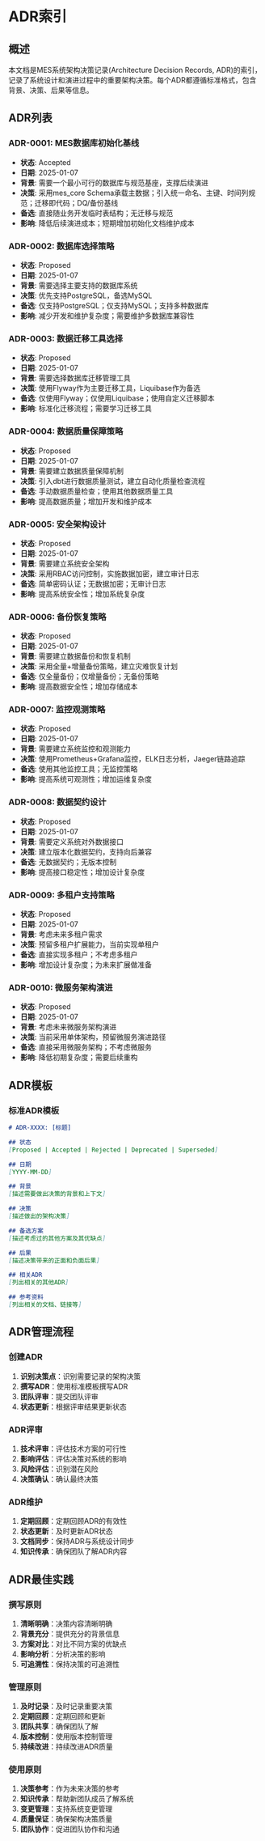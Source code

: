 # ADR索引

## 概述

本文档是MES系统架构决策记录(Architecture Decision Records, ADR)的索引，记录了系统设计和演进过程中的重要架构决策。每个ADR都遵循标准格式，包含背景、决策、后果等信息。

## ADR列表

### ADR-0001: MES数据库初始化基线
- **状态**: Accepted
- **日期**: 2025-01-07
- **背景**: 需要一个最小可行的数据库与规范基座，支撑后续演进
- **决策**: 采用mes_core Schema承载主数据；引入统一命名、主键、时间列规范；迁移即代码；DQ/备份基线
- **备选**: 直接随业务开发临时表结构；无迁移与规范
- **影响**: 降低后续演进成本；短期增加初始化文档维护成本

### ADR-0002: 数据库选择策略
- **状态**: Proposed
- **日期**: 2025-01-07
- **背景**: 需要选择主要支持的数据库系统
- **决策**: 优先支持PostgreSQL，备选MySQL
- **备选**: 仅支持PostgreSQL；仅支持MySQL；支持多种数据库
- **影响**: 减少开发和维护复杂度；需要维护多数据库兼容性

### ADR-0003: 数据迁移工具选择
- **状态**: Proposed
- **日期**: 2025-01-07
- **背景**: 需要选择数据库迁移管理工具
- **决策**: 使用Flyway作为主要迁移工具，Liquibase作为备选
- **备选**: 仅使用Flyway；仅使用Liquibase；使用自定义迁移脚本
- **影响**: 标准化迁移流程；需要学习迁移工具

### ADR-0004: 数据质量保障策略
- **状态**: Proposed
- **日期**: 2025-01-07
- **背景**: 需要建立数据质量保障机制
- **决策**: 引入dbt进行数据质量测试，建立自动化质量检查流程
- **备选**: 手动数据质量检查；使用其他数据质量工具
- **影响**: 提高数据质量；增加开发和维护成本

### ADR-0005: 安全架构设计
- **状态**: Proposed
- **日期**: 2025-01-07
- **背景**: 需要建立系统安全架构
- **决策**: 采用RBAC访问控制，实施数据加密，建立审计日志
- **备选**: 简单密码认证；无数据加密；无审计日志
- **影响**: 提高系统安全性；增加系统复杂度

### ADR-0006: 备份恢复策略
- **状态**: Proposed
- **日期**: 2025-01-07
- **背景**: 需要建立数据备份和恢复机制
- **决策**: 采用全量+增量备份策略，建立灾难恢复计划
- **备选**: 仅全量备份；仅增量备份；无备份策略
- **影响**: 提高数据安全性；增加存储成本

### ADR-0007: 监控观测策略
- **状态**: Proposed
- **日期**: 2025-01-07
- **背景**: 需要建立系统监控和观测能力
- **决策**: 使用Prometheus+Grafana监控，ELK日志分析，Jaeger链路追踪
- **备选**: 使用其他监控工具；无监控策略
- **影响**: 提高系统可观测性；增加运维复杂度

### ADR-0008: 数据契约设计
- **状态**: Proposed
- **日期**: 2025-01-07
- **背景**: 需要定义系统对外数据接口
- **决策**: 建立版本化数据契约，支持向后兼容
- **备选**: 无数据契约；无版本控制
- **影响**: 提高接口稳定性；增加设计复杂度

### ADR-0009: 多租户支持策略
- **状态**: Proposed
- **日期**: 2025-01-07
- **背景**: 考虑未来多租户需求
- **决策**: 预留多租户扩展能力，当前实现单租户
- **备选**: 直接实现多租户；不考虑多租户
- **影响**: 增加设计复杂度；为未来扩展做准备

### ADR-0010: 微服务架构演进
- **状态**: Proposed
- **日期**: 2025-01-07
- **背景**: 考虑未来微服务架构演进
- **决策**: 当前采用单体架构，预留微服务演进路径
- **备选**: 直接采用微服务架构；不考虑微服务
- **影响**: 降低初期复杂度；需要后续重构

## ADR模板

### 标准ADR模板
```markdown
# ADR-XXXX: [标题]

## 状态
[Proposed | Accepted | Rejected | Deprecated | Superseded]

## 日期
[YYYY-MM-DD]

## 背景
[描述需要做出决策的背景和上下文]

## 决策
[描述做出的架构决策]

## 备选方案
[描述考虑过的其他方案及其优缺点]

## 后果
[描述决策带来的正面和负面后果]

## 相关ADR
[列出相关的其他ADR]

## 参考资料
[列出相关的文档、链接等]
```

## ADR管理流程

### 创建ADR
1. **识别决策点**：识别需要记录的架构决策
2. **撰写ADR**：使用标准模板撰写ADR
3. **团队评审**：提交团队评审
4. **状态更新**：根据评审结果更新状态

### ADR评审
1. **技术评审**：评估技术方案的可行性
2. **影响评估**：评估决策对系统的影响
3. **风险评估**：识别潜在风险
4. **决策确认**：确认最终决策

### ADR维护
1. **定期回顾**：定期回顾ADR的有效性
2. **状态更新**：及时更新ADR状态
3. **文档同步**：保持ADR与系统设计同步
4. **知识传承**：确保团队了解ADR内容

## ADR最佳实践

### 撰写原则
1. **清晰明确**：决策内容清晰明确
2. **背景充分**：提供充分的背景信息
3. **方案对比**：对比不同方案的优缺点
4. **影响分析**：分析决策的影响
5. **可追溯性**：保持决策的可追溯性

### 管理原则
1. **及时记录**：及时记录重要决策
2. **定期回顾**：定期回顾和更新
3. **团队共享**：确保团队了解
4. **版本控制**：使用版本控制管理
5. **持续改进**：持续改进ADR质量

### 使用原则
1. **决策参考**：作为未来决策的参考
2. **知识传承**：帮助新团队成员了解系统
3. **变更管理**：支持系统变更管理
4. **质量保证**：确保架构决策质量
5. **团队协作**：促进团队协作和沟通
